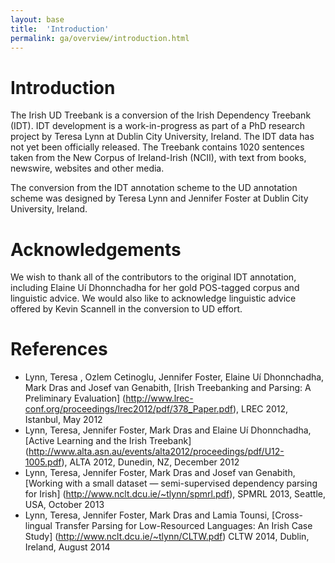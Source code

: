 ```yaml
---
layout: base
title:  'Introduction'
permalink: ga/overview/introduction.html
---
```


# Introduction

The Irish UD Treebank is a conversion of the Irish Dependency Treebank (IDT). IDT development is a work-in-progress as part of a PhD research project by Teresa Lynn at Dublin City University, Ireland. The IDT data has not yet been officially released. The Treebank contains 1020 sentences taken from the New Corpus of Ireland-Irish (NCII), with text from books, newswire, websites and other media.

The conversion from the IDT annotation scheme to the UD annotation scheme was designed by Teresa Lynn and Jennifer Foster at Dublin City University, Ireland.


# Acknowledgements

We wish to thank all of the contributors to the original IDT annotation, including Elaine Uí Dhonnchadha for her gold POS-tagged corpus and linguistic advice. We would also like to acknowledge linguistic advice offered by Kevin Scannell in the conversion to UD effort.

# References

* Lynn, Teresa , Ozlem Cetinoglu, Jennifer Foster, Elaine Uí Dhonnchadha, Mark Dras and Josef van Genabith, [Irish Treebanking and Parsing: A Preliminary Evaluation] (http://www.lrec-conf.org/proceedings/lrec2012/pdf/378_Paper.pdf), LREC 2012, Istanbul, May 2012 
* Lynn, Teresa, Jennifer Foster, Mark Dras and Elaine Uí Dhonnchadha, [Active Learning and the Irish Treebank] (http://www.alta.asn.au/events/alta2012/proceedings/pdf/U12-1005.pdf), ALTA 2012, Dunedin, NZ, December 2012
* Lynn, Teresa, Jennifer Foster, Mark Dras and Josef van Genabith, [Working with a small dataset — semi-supervised dependency parsing for Irish] (http://www.nclt.dcu.ie/~tlynn/spmrl.pdf), SPMRL 2013, Seattle, USA, October 2013
* Lynn, Teresa, Jennifer Foster, Mark Dras and Lamia Tounsi, [Cross-lingual Transfer Parsing for Low-Resourced Languages: An Irish Case Study] (http://www.nclt.dcu.ie/~tlynn/CLTW.pdf) CLTW 2014, Dublin, Ireland, August 2014


